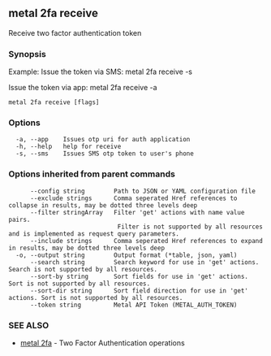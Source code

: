 ## metal 2fa receive

Receive two factor authentication token

### Synopsis

Example:
Issue the token via SMS:
metal 2fa receive -s 

Issue the token via app:
metal 2fa receive -a



```
metal 2fa receive [flags]
```

### Options

```
  -a, --app    Issues otp uri for auth application
  -h, --help   help for receive
  -s, --sms    Issues SMS otp token to user's phone
```

### Options inherited from parent commands

```
      --config string        Path to JSON or YAML configuration file
      --exclude strings      Comma seperated Href references to collapse in results, may be dotted three levels deep
      --filter stringArray   Filter 'get' actions with name value pairs.
                              Filter is not supported by all resources and is implemented as request query parameters.
      --include strings      Comma seperated Href references to expand in results, may be dotted three levels deep
  -o, --output string        Output format (*table, json, yaml)
      --search string        Search keyword for use in 'get' actions. Search is not supported by all resources.
      --sort-by string       Sort fields for use in 'get' actions. Sort is not supported by all resources.
      --sort-dir string      Sort field direction for use in 'get' actions. Sort is not supported by all resources.
      --token string         Metal API Token (METAL_AUTH_TOKEN)
```

### SEE ALSO

* [metal 2fa](metal_2fa.md)	 - Two Factor Authentication operations

